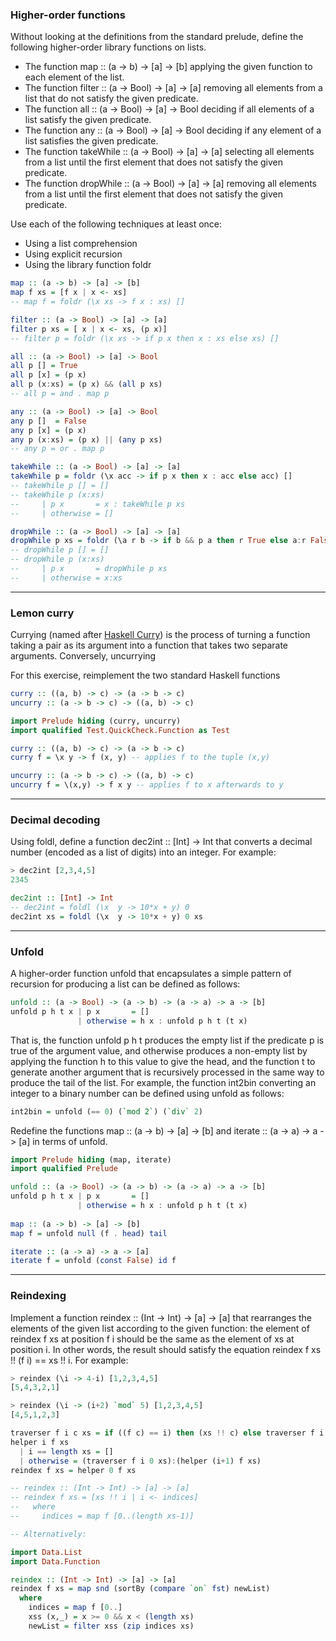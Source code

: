 ### Higher-order functions 
Without looking at the definitions from the standard prelude, define the following higher-order library functions on lists.

- The function map :: (a -> b) -> [a] -> [b] applying the given function to each element of the list.
- The function filter :: (a -> Bool) -> [a] -> [a] removing all elements from a list that do not satisfy the given predicate.
- The function all :: (a -> Bool) -> [a] -> Bool deciding if all elements of a list satisfy the given predicate.
- The function any :: (a -> Bool) -> [a] -> Bool deciding if any element of a list satisfies the given predicate.
- The function takeWhile :: (a -> Bool) -> [a] -> [a] selecting all elements from a list until the first element that does not satisfy the given predicate.
- The function dropWhile :: (a -> Bool) -> [a] -> [a] removing all elements from a list until the first element that does not satisfy the given predicate.

Use each of the following techniques at least once:

- Using a list comprehension
- Using explicit recursion
- Using the library function foldr

```haskell
map :: (a -> b) -> [a] -> [b]
map f xs = [f x | x <- xs]
-- map f = foldr (\x xs -> f x : xs) []

filter :: (a -> Bool) -> [a] -> [a]
filter p xs = [ x | x <- xs, (p x)]
-- filter p = foldr (\x xs -> if p x then x : xs else xs) []

all :: (a -> Bool) -> [a] -> Bool
all p [] = True
all p [x] = (p x)
all p (x:xs) = (p x) && (all p xs)
-- all p = and . map p

any :: (a -> Bool) -> [a] -> Bool
any p []  = False
any p [x] = (p x)
any p (x:xs) = (p x) || (any p xs)
-- any p = or . map p

takeWhile :: (a -> Bool) -> [a] -> [a]
takeWhile p = foldr (\x acc -> if p x then x : acc else acc) []
-- takeWhile p [] = []
-- takeWhile p (x:xs)
--     | p x       = x : takeWhile p xs
--     | otherwise = []

dropWhile :: (a -> Bool) -> [a] -> [a]
dropWhile p xs = foldr (\a r b -> if b && p a then r True else a:r False) (const []) xs True
-- dropWhile p [] = []
-- dropWhile p (x:xs)
--     | p x       = dropWhile p xs
--     | otherwise = x:xs
```
__________________________________________________________________________________________________________________________________________________________________
### Lemon curry
Currying (named after [Haskell Curry](https://en.wikipedia.org/wiki/Haskell_Curry)) is the process of turning a function taking a pair as its argument into a function that takes two separate arguments. Conversely, uncurrying 

For this exercise, reimplement the two standard Haskell functions

```haskell
curry :: ((a, b) -> c) -> (a -> b -> c)
uncurry :: (a -> b -> c) -> ((a, b) -> c)
```

```haskell
import Prelude hiding (curry, uncurry)
import qualified Test.QuickCheck.Function as Test

curry :: ((a, b) -> c) -> (a -> b -> c)
curry f = \x y -> f (x, y) -- applies f to the tuple (x,y)

uncurry :: (a -> b -> c) -> ((a, b) -> c)
uncurry f = \(x,y) -> f x y -- applies f to x afterwards to y
```
__________________________________________________________________________________________________________________________________________________________________
### Decimal decoding 
Using foldl, define a function dec2int :: [Int] -> Int that converts a decimal number (encoded as a list of digits) into an integer. For example:
```haskell
> dec2int [2,3,4,5]
2345
```

```haskell
dec2int :: [Int] -> Int
-- dec2int = foldl (\x  y -> 10*x + y) 0 
dec2int xs = foldl (\x  y -> 10*x + y) 0 xs
```
__________________________________________________________________________________________________________________________________________________________________
### Unfold

A higher-order function unfold that encapsulates a simple pattern of recursion for producing a list can be defined as follows:
```haskell
unfold :: (a -> Bool) -> (a -> b) -> (a -> a) -> a -> [b]
unfold p h t x | p x       = []
               | otherwise = h x : unfold p h t (t x)
```
That is, the function unfold p h t produces the empty list if the predicate p is true of the argument value, and otherwise produces a non-empty list by applying the function h to this value to give the head, and the function t to generate another argument that is recursively processed in the same way to produce the tail of the list. For example, the function int2bin converting an integer to a binary number can be defined using unfold as follows:
```haskell
int2bin = unfold (== 0) (`mod 2`) (`div` 2)
```
Redefine the functions map :: (a -> b) -> [a] -> [b] and iterate :: (a -> a) -> a -> [a] in terms of unfold.

```haskell
import Prelude hiding (map, iterate)
import qualified Prelude

unfold :: (a -> Bool) -> (a -> b) -> (a -> a) -> a -> [b]
unfold p h t x | p x       = []
               | otherwise = h x : unfold p h t (t x)
               
map :: (a -> b) -> [a] -> [b]
map f = unfold null (f . head) tail

iterate :: (a -> a) -> a -> [a]
iterate f = unfold (const False) id f               
````
__________________________________________________________________________________________________________________________________________________________________
### Reindexing

Implement a function reindex :: (Int -> Int) -> [a] -> [a] that rearranges the elements of the given list according to the given function: the element of reindex f xs at position f i should be the same as the element of xs at position i. In other words, the result should satisfy the equation reindex f xs !! (f i) == xs !! i. For example:
```haskell
> reindex (\i -> 4-i) [1,2,3,4,5]
[5,4,3,2,1]

> reindex (\i -> (i+2) `mod` 5) [1,2,3,4,5]
[4,5,1,2,3]
```

```haskell
traverser f i c xs = if ((f c) == i) then (xs !! c) else traverser f i (c+1) xs 
helper i f xs 
  | i == length xs = []
  | otherwise = (traverser f i 0 xs):(helper (i+1) f xs) 
reindex f xs = helper 0 f xs

-- reindex :: (Int -> Int) -> [a] -> [a]
-- reindex f xs = [xs !! i | i <- indices]
--   where
--     indices = map f [0..(length xs-1)]

-- Alternatively:

import Data.List
import Data.Function

reindex :: (Int -> Int) -> [a] -> [a]
reindex f xs = map snd (sortBy (compare `on` fst) newList) 
  where
    indices = map f [0..]
    xss (x,_) = x >= 0 && x < (length xs)
    newList = filter xss (zip indices xs)
 ```
